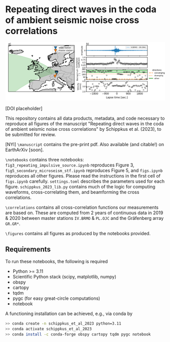 # Repeating direct waves in the coda of ambient seismic noise cross correlations

![Beamforming results for master station IV.BRMO](./figures/Fig1_IV.BRMO.png)

[DOI placeholder]

This repository contains all data products, metadata, and code necessary to reproduce all figures of the manuscript "Repeating direct waves in the coda of ambient seismic noise cross correlations" by Schippkus et al. (2023), to be submitted for review.

[NYI] `\manuscript` contains the pre-print pdf. Also available (and citable!) on EarthArXiv [soon].

`\notebooks` contains three notebooks: `fig3_repeating_impulsive_source.ipynb` reproduces Figure 3, `fig5_secondary_microseism_stf.ipynb` reproduces Figure 5, and `figs.ipynb` reproduces all other figures. Please read the instructions in the first cell of `figs.ipynb` carefully. `settings.toml` describes the parameters used for each figure. `schippkus_2023_lib.py` contains much of the logic for computing waveforms, cross-correlating them, and beamforming the cross correlations.

`\correlations` contains all cross-correlation functions our measurements are based on. These are computed from 2 years of continuous data in 2019 & 2020 between master stations `IV.BRMO` & `PL.OJC` and the Gräfenberg array `GR.GR*`.

`\figures` contains all figures as produced by the notebooks provided.

## Requirements

To run these notebooks, the following is required

* Python >= 3.11
* Scientific Python stack (scipy, matplotlib, numpy)
* obspy
* cartopy
* tqdm
* pygc (for easy great-circle computations)
* notebook

A functioning installation can be achieved, e.g., via conda by

```bash
>> conda create -n schippkus_et_al_2023 python=3.11
>> conda activate schippkus_et_al_2023
>> conda install -c conda-forge obspy cartopy tqdm pygc notebook
```
